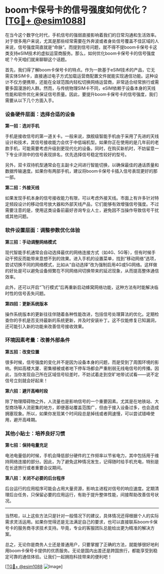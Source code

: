 # boom卡保号卡的信号强度如何优化？[[TG💪+ @esim1088](https://t.me/s/esim1088)]

在当今这个数字化时代，手机信号的强弱直接影响着我们的日常沟通和生活效率。对于很多用户来说，尤其是那些经常需要在外奔波或者身处信号覆盖不佳区域的人来说，信号强度简直就是“命脉”。而提到信号问题，就不得不提boom卡保号卡这类支持eSIM技术的虚拟运营商服务。那么，如何优化boom卡保号卡的信号强度呢？今天咱们就来聊聊这个话题。

首先，我们得了解boom卡保号卡的特点。作为一款基于eSIM技术的产品，它无需实体SIM卡，直接通过电子方式加载运营商配置文件就能实现通信功能。这种设计不仅方便携带，还能在全球范围内轻松切换网络运营商，非常适合经常旅行或需要多国漫游的人群。然而，与传统物理SIM卡不同，eSIM依赖于设备本身的天线性能和软件优化来保证信号质量。因此，要提升boom卡保号卡的信号强度，我们需要从以下几个方面入手。

### 设备硬件层面：选择合适的设备

**第一招：选对手机**

手机是接收信号的第一道关卡。一般来说，旗舰级智能手机由于采用了先进的天线设计和技术，其信号接收能力会优于中低端机型。如果你正在使用的是几年前的老款手机，可能需要考虑升级到更现代化的设备。同时，在购买新机时，不妨留意一下专业评测中的信号表现排名，优先选择信号稳定性较好的型号。

另外，双卡双待机型通常会在主副卡之间进行智能切换，以确保最佳的通话质量和数据传输速度。如果你有两部手机，建议将boom卡保号卡插入信号表现更好的那一部。

**第二招：外接天线**

如果发现手机本身的信号接收能力有限，可以考虑外接天线。市面上有许多针对特定频段设计的移动信号放大器和外部天线产品，它们能够有效增强信号强度。不过需要注意的是，使用这类设备前最好咨询专业人士，避免因不当操作导致信号干扰或其他问题。

### 软件设置层面：调整参数优化体验

**第三招：手动调整网络模式**

现代智能手机通常会自动选择最优的网络连接方式（如4G、5G等），但有时候手动干预反而能带来意想不到的效果。进入手机的设置菜单，找到“移动网络”选项，尝试切换不同的网络模式，比如从“自动选择”改为强制启用4G或5G网络。这样做的好处是可以避免设备频繁在不同网络间切换带来的延迟现象，从而提高整体通信效率。

此外，还可以开启“飞行模式”后再重新启动蜂窝网络功能，这种方法有时能解决临时性的信号丢失问题。

**第四招：更新系统版本**

操作系统版本的更新往往伴随着各种性能改进，包括信号处理算法的优化。定期检查你的手机是否支持最新的系统更新，并及时安装补丁。这不仅能修复已知漏洞，还可能引入新的功能来改善信号接收效果。

### 环境因素考量：改善外部条件

**第五招：改变位置**

很多时候，信号强度的变化并不是因为设备本身的问题，而是受到了周围环境的影响。例如高楼大厦、密集植被或者地下停车场都会严重削弱无线电信号的传播。因此，当你发现自己所在区域信号较差时，不妨试着走到空旷地带试试看——说不定信号立刻就会好起来！

**第六招：避开高峰时段**

除了物理障碍物之外，人流量也是影响信号的一个重要因素。尤其是在地铁站、大型商场等人流密集的地方，即便基站覆盖范围广，但由于接入设备过多，也会造成拥塞现象。所以，如果你发现某个时间段总是掉线或者网速慢，可以尝试错峰使用，避开高峰期。

### 其他小贴士：培养良好习惯

**第七招：保持电量充足**

电池电量低的时候，手机会降低部分硬件的工作频率以节省电力，其中包括用于维持网络连接的部分。因此，为了避免这种情况发生，记得随时给手机充电，特别是在长途旅行或者重要会议期间。

**第八招：关闭不必要的后台程序**

后台运行的应用程序可能会占用大量资源，影响主进程对信号的响应速度。定期清理后台任务，只保留必要的应用运行，有助于提升整体性能，间接帮助改善信号状况。

---

当然啦，以上这些方法只是针对一般情况下的建议，具体情况还得根据个人的实际需求灵活运用。如果你觉得还是无法满足自己的要求，也可以直接联系boom卡保号卡的服务商寻求技术支持。毕竟，专业的客服团队总能给出更为精准的解决方案。

总之，无论你是商务人士还是普通用户，只要掌握了正确的方法，就能够很好地利用boom卡保号卡提供的优质服务。无论是国内出差还是跨国旅行，都能享受到稳定可靠的通信体验。让我们一起拥抱科技带来的便利吧！

[[TG💪+ @esim1088](https://t.me/s/esim1088) ![Image](https://i.postimg.cc/4NQfJmqS/Snipaste-2025-05-13-00-14-12.png)]